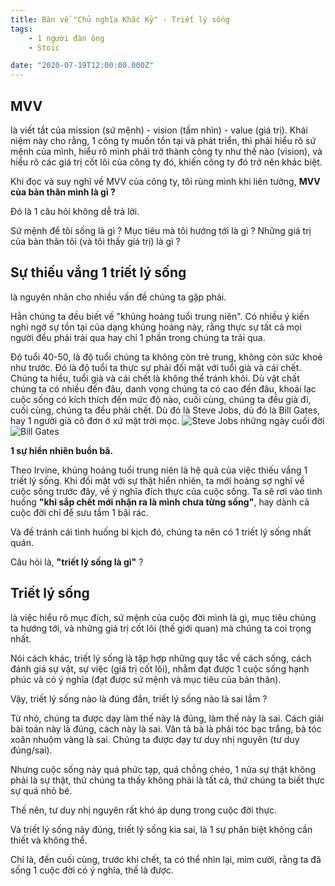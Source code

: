 ```yaml
---
title: Bàn về "Chủ nghĩa Khắc Kỷ" - Triết lý sống
tags:
    - 1 người đàn ông
    - Stoic

date: "2020-07-19T12:00:00.000Z"
---
```


## MVV
là viết tắt của mission (sứ mệnh) - vision (tầm nhìn) - value (giá trị). Khái niệm này cho rằng, 1 công ty muốn tồn tại và phát triển, thì phải hiểu rõ sứ mệnh của mình, hiểu rõ mình phải trở thành công ty như thế nào (vision), và hiểu rõ các giá trị cốt lõi của công ty đó, khiến công ty đó trở nên khác biệt. 

Khi đọc và suy nghĩ về MVV của công ty, tôi rùng mình khi liên tưởng, **MVV của bản thân mình là gì ?** 

Đó là 1 câu hỏi không dễ trả lời. 

Sứ mệnh để tôi sống là gì ? 
Mục tiêu mà tôi hướng tới là gì ? 
Những giá trị của bản thân tôi (và tôi thấy giá trị) là gì ? 

## Sự thiếu vắng 1 triết lý sống
là nguyên nhân cho nhiều vấn đề chúng ta gặp phải. 

Hẳn chúng ta đều biết về "khủng hoảng tuổi trung niên". 
Có nhiều ý kiến nghi ngờ sự tồn tại của dạng khủng hoảng này, rằng thực sự tất cả mọi người đều phải trải qua hay chỉ 1 phần trong chúng ta trải qua. 

Độ tuổi 40-50, là độ tuổi chúng ta không còn trẻ trung, không còn sức khoẻ như trước. Đó là độ tuổi ta thực sự phải đối mặt với tuổi già và cái chết. 
Chúng ta hiểu, tuổi già và cái chết là không thể tránh khỏi. Dù vật chất chúng ta có nhiều đến đâu, danh vọng chúng ta có cao đến đâu, khoái lạc cuộc sống có kích thích đến mức độ nào, cuối cùng, chúng ta đều già đi, cuối cùng, chúng ta đều phải chết. Dù đó là Steve Jobs, dù đó là Bill Gates, hay 1 người già cô đơn ở xứ mặt trời mọc. 
![Steve Jobs những ngày cuối đời](/steve-jobs.jpg)
![Bill Gates](/bill_gates.jpg)

**1 sự hiển nhiên buồn bã.**

Theo Irvine, khủng hoảng tuổi trung niên là hệ quả của việc thiếu vắng 1 triết lý sống. Khi đối mặt với sự thật hiển nhiên, ta mới hoảng sợ nghĩ về cuộc sống trước đây, về ý nghĩa đích thực của cuộc sống. Ta sẽ rơi vào tình huống **"khi sắp chết mới nhận ra là mình chưa từng sống"**, hay dành cả cuộc đời chỉ để sưu tầm 1 bãi rác. 

Và đề tránh cái tình huống bi kịch đó, chúng ta nên có 1 triết lý sống nhất quán. 

Câu hỏi là, **"triết lý sống là gì"** ? 

## Triết lý sống
là việc hiểu rõ mục đích, sứ mệnh của cuộc đời mình là gì, mục tiêu chúng ta hướng tới, và những giá trị cốt lõi (thế giới quan) mà chúng ta coi trọng nhất. 

Nói cách khác, triết lý sống là tập hợp những quy tắc về cách sống, cách đánh giá sự vật, sự việc (giá trị cốt lõi), nhằm đạt được 1 cuộc sống hạnh phúc và có ý nghĩa (đạt được sứ mệnh và mục tiêu của bản thân). 

Vậy, triết lý sống nào là đúng đắn, triết lý sống nào là sai lầm ? 

Từ nhỏ, chúng ta được dạy làm thế này là đúng, làm thế này là sai. Cách giải bài toán này là đúng, cách này là sai. Văn tả bà là phải tóc bạc trắng, bà tóc xoăn nhuộm vàng là sai. 
Chúng ta được dạy tư duy nhị nguyên (tư duy đúng/sai). 

Nhưng cuộc sống này quá phức tạp, quá chồng chéo, 1 nửa sự thật không phải là sự thật, thứ chúng ta thấy không phải là tất cả, thứ chúng ta biết thực sự quá nhỏ bé. 

Thế nên, tư duy nhị nguyên rất khó áp dụng trong cuộc đời thực. 

Và triết lý sống này đúng, triết lý sống kia sai, là 1 sự phân biệt không cần thiết và không thể. 

Chỉ là, đến cuối cùng, trước khi chết, ta có thể nhìn lại, mỉm cười, rằng ta đã sống 1 cuộc đời có ý nghĩa, thế là được. 

